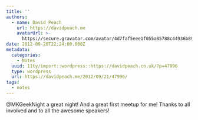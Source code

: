 ```yaml
---
title: ''
authors:
  - name: David Peach
    url: https://davidpeach.me
    avatarUrl: >-
      https://secure.gravatar.com/avatar/4d7faf5eee1f055a85788c44936b8995eaab6dfb004e7854ec747ccb272e91ee?s=96&d=mm&r=g
date: 2012-09-20T22:24:00.000Z
metadata:
  categories:
    - Notes
  uuid: 11ty/import::wordpress::https://davidpeach.co.uk/?p=47996
  type: wordpress
  url: https://davidpeach.me/2012/09/21/47996/
tags:
  - notes
---
```

@MKGeekNight a great night! And a great first meetup for me! Thanks to all involved and to all the awesome speakers!